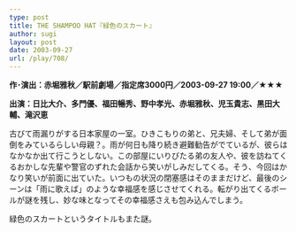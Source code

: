 ```yaml
---
type: post
title: THE SHAMPOO HAT『緑色のスカート』
author: sugi
layout: post
date: 2003-09-27
url: /play/708/
---
```

**作･演出：赤堀雅秋／駅前劇場／指定席3000円／2003-09-27 19:00／★★★**

**出演：日比大介、多門優、福田暢秀、野中孝光、赤堀雅秋、児玉貴志、黒田大輔、滝沢恵**

古びて雨漏りがする日本家屋の一室。ひきこもりの弟と、兄夫婦、そして弟が面倒をみているらしい母親？。雨が何日も降り続き避難勧告がでているが、彼らはなかなか出て行こうとしない。この部屋にいりびたる弟の友人や、彼を訪ねてくるおかしな先輩や警官のずれた会話から笑いがしみだしてくる。そう、今回はかなり笑いが前面に出ていた。いつもの状況の閉塞感はそのままだけど、最後のシーンは「雨に歌えば」のような幸福感を感じさせてくれる。転がり出てくるボールが謎を残し、妙な味となってその幸福感さえも包み込んでしまう。

緑色のスカートというタイトルもまた謎。
